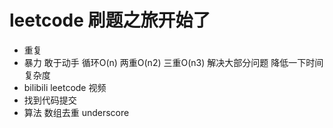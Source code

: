 # leetcode 刷题之旅开始了
  - 重复
  - 暴力
    敢于动手
    循环O(n) 两重O(n2) 三重O(n3)
    解决大部分问题
    降低一下时间复杂度
  - bilibili leetcode 视频
  - 找到代码提交
  - 算法
  数组去重 underscore
